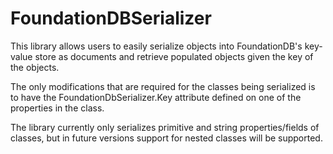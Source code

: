 FoundationDBSerializer
======================

This library allows users to easily serialize objects into FoundationDB's key-value store as documents and retrieve populated objects given the key of the objects.

The only modifications that are required for the classes being serialized is to have the FoundationDbSerializer.Key attribute defined on one of the properties in the class.

The library currently only serializes primitive and string properties/fields of classes, but in future versions support for nested classes will be supported.
